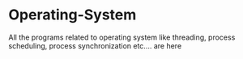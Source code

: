 # Operating-System
All the programs related to operating system like threading, process scheduling, process synchronization etc.... are here
